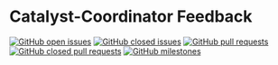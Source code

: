 # Catalyst-Coordinator Feedback

[![GitHub open issues](https://img.shields.io/github/issues/Catalyst-Coordinator/Feedback?style=flat-square)](https://github.com/Catalyst-Coordinator/Feedback/issues)
[![GitHub closed issues](https://img.shields.io/github/issues-closed-raw/Catalyst-Coordinator/Feedback?style=flat-square)](https://github.com/Catalyst-Coordinator/Feedback/issues?q=is%3Aissue+is%3Aclosed)
[![GitHub pull requests](https://img.shields.io/github/issues-pr/Catalyst-Coordinator/Feedback)](https://github.com/Catalyst-Coordinator/Feedback/pulls)
[![GitHub closed pull requests](https://img.shields.io/github/issues-pr-closed/Catalyst-Coordinator/Feedback)](https://github.com/Catalyst-Coordinator/Feedback)
[![GitHub milestones](https://img.shields.io/github/milestones/open/Catalyst-Coordinator/Feedback?style=flat-square)](https://github.com/Catalyst-Coordinator/Feedback)


